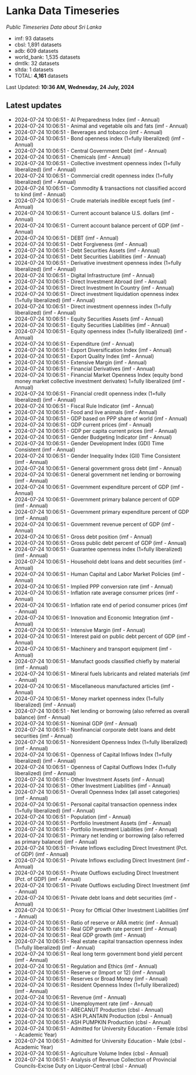 # Lanka Data Timeseries
*Public Timeseries Data about Sri Lanka*

* imf: 93 datasets
* cbsl: 1,891 datasets
* adb: 609 datasets
* world_bank: 1,535 datasets
* dmtlk: 32 datasets
* sltda: 1 datasets
* TOTAL: **4,161** datasets

Last Updated: **10:36 AM, Wednesday, 24 July, 2024**

## Latest updates

* 2024-07-24 10:06:51 - AI Preparedness Index (imf - Annual)
* 2024-07-24 10:06:51 - Animal and vegetable oils and fats (imf - Annual)
* 2024-07-24 10:06:51 - Beverages and tobacco (imf - Annual)
* 2024-07-24 10:06:51 - Bond openness index (1=fully liberalized) (imf - Annual)
* 2024-07-24 10:06:51 - Central Government Debt (imf - Annual)
* 2024-07-24 10:06:51 - Chemicals (imf - Annual)
* 2024-07-24 10:06:51 - Collective investment openness index (1=fully liberalized) (imf - Annual)
* 2024-07-24 10:06:51 - Commercial credit openness index (1=fully liberalized) (imf - Annual)
* 2024-07-24 10:06:51 - Commodity & transactions not classified accord to kind (imf - Annual)
* 2024-07-24 10:06:51 - Crude materials inedible except fuels (imf - Annual)
* 2024-07-24 10:06:51 - Current account balance U.S. dollars (imf - Annual)
* 2024-07-24 10:06:51 - Current account balance percent of GDP (imf - Annual)
* 2024-07-24 10:06:51 - DEBT (imf - Annual)
* 2024-07-24 10:06:51 - Debt Forgiveness (imf - Annual)
* 2024-07-24 10:06:51 - Debt Securities Assets (imf - Annual)
* 2024-07-24 10:06:51 - Debt Securities Liabilities (imf - Annual)
* 2024-07-24 10:06:51 - Derivative investment openness index (1=fully liberalized) (imf - Annual)
* 2024-07-24 10:06:51 - Digital Infrastructure (imf - Annual)
* 2024-07-24 10:06:51 - Direct Investment Abroad (imf - Annual)
* 2024-07-24 10:06:51 - Direct Investment In Country (imf - Annual)
* 2024-07-24 10:06:51 - Direct investment liquidation openness index (1=fully liberalized) (imf - Annual)
* 2024-07-24 10:06:51 - Direct investment openness index (1=fully liberalized) (imf - Annual)
* 2024-07-24 10:06:51 - Equity Securities Assets (imf - Annual)
* 2024-07-24 10:06:51 - Equity Securities Liabilities (imf - Annual)
* 2024-07-24 10:06:51 - Equity openness index (1=fully liberalized) (imf - Annual)
* 2024-07-24 10:06:51 - Expenditure (imf - Annual)
* 2024-07-24 10:06:51 - Export Diversification Index (imf - Annual)
* 2024-07-24 10:06:51 - Export Quality Index (imf - Annual)
* 2024-07-24 10:06:51 - Extensive Margin (imf - Annual)
* 2024-07-24 10:06:51 - Financial Derivatives (imf - Annual)
* 2024-07-24 10:06:51 - Financial Market Openness Index (equity bond money market collective investment derivates) 1=fully liberalized (imf - Annual)
* 2024-07-24 10:06:51 - Financial credit openness index (1=fully liberalized) (imf - Annual)
* 2024-07-24 10:06:51 - Fiscal Rule Indicator (imf - Annual)
* 2024-07-24 10:06:51 - Food and live animals (imf - Annual)
* 2024-07-24 10:06:51 - GDP based on PPP share of world (imf - Annual)
* 2024-07-24 10:06:51 - GDP current prices (imf - Annual)
* 2024-07-24 10:06:51 - GDP per capita current prices (imf - Annual)
* 2024-07-24 10:06:51 - Gender Budgeting Indicator (imf - Annual)
* 2024-07-24 10:06:51 - Gender Development Index (GDI) Time Consistent (imf - Annual)
* 2024-07-24 10:06:51 - Gender Inequality Index (GII) Time Consistent (imf - Annual)
* 2024-07-24 10:06:51 - General government gross debt (imf - Annual)
* 2024-07-24 10:06:51 - General government net lending or borrowing (imf - Annual)
* 2024-07-24 10:06:51 - Government expenditure percent of GDP (imf - Annual)
* 2024-07-24 10:06:51 - Government primary balance percent of GDP (imf - Annual)
* 2024-07-24 10:06:51 - Government primary expenditure percent of GDP (imf - Annual)
* 2024-07-24 10:06:51 - Government revenue percent of GDP (imf - Annual)
* 2024-07-24 10:06:51 - Gross debt position (imf - Annual)
* 2024-07-24 10:06:51 - Gross public debt percent of GDP (imf - Annual)
* 2024-07-24 10:06:51 - Guarantee openness index (1=fully liberalized) (imf - Annual)
* 2024-07-24 10:06:51 - Household debt loans and debt securities (imf - Annual)
* 2024-07-24 10:06:51 - Human Capital and Labor Market Policies (imf - Annual)
* 2024-07-24 10:06:51 - Implied PPP conversion rate (imf - Annual)
* 2024-07-24 10:06:51 - Inflation rate average consumer prices (imf - Annual)
* 2024-07-24 10:06:51 - Inflation rate end of period consumer prices (imf - Annual)
* 2024-07-24 10:06:51 - Innovation and Economic Integration (imf - Annual)
* 2024-07-24 10:06:51 - Intensive Margin (imf - Annual)
* 2024-07-24 10:06:51 - Interest paid on public debt percent of GDP (imf - Annual)
* 2024-07-24 10:06:51 - Machinery and transport equipment (imf - Annual)
* 2024-07-24 10:06:51 - Manufact goods classified chiefly by material (imf - Annual)
* 2024-07-24 10:06:51 - Mineral fuels lubricants and related materials (imf - Annual)
* 2024-07-24 10:06:51 - Miscellaneous manufactured articles (imf - Annual)
* 2024-07-24 10:06:51 - Money market openness index (1=fully liberalized) (imf - Annual)
* 2024-07-24 10:06:51 - Net lending or borrowing (also referred as overall balance) (imf - Annual)
* 2024-07-24 10:06:51 - Nominal GDP (imf - Annual)
* 2024-07-24 10:06:51 - Nonfinancial corporate debt loans and debt securities (imf - Annual)
* 2024-07-24 10:06:51 - Nonresident Openness Index (1=fully liberalized) (imf - Annual)
* 2024-07-24 10:06:51 - Openness of Capital Inflows Index (1=fully liberalized) (imf - Annual)
* 2024-07-24 10:06:51 - Openness of Capital Outflows Index (1=fully liberalized) (imf - Annual)
* 2024-07-24 10:06:51 - Other Investment Assets (imf - Annual)
* 2024-07-24 10:06:51 - Other Investment Liabilities (imf - Annual)
* 2024-07-24 10:06:51 - Overall Openness Index (all asset categories) (imf - Annual)
* 2024-07-24 10:06:51 - Personal capital transaction openness index (1=fully liberalized) (imf - Annual)
* 2024-07-24 10:06:51 - Population (imf - Annual)
* 2024-07-24 10:06:51 - Portfolio Investment Assets (imf - Annual)
* 2024-07-24 10:06:51 - Portfolio Investment Liabilities (imf - Annual)
* 2024-07-24 10:06:51 - Primary net lending or borrowing (also referred as primary balance) (imf - Annual)
* 2024-07-24 10:06:51 - Private Inflows excluding Direct Investment (Pct. of GDP) (imf - Annual)
* 2024-07-24 10:06:51 - Private Inflows excluding Direct Investment (imf - Annual)
* 2024-07-24 10:06:51 - Private Outflows excluding Direct Investment (Pct. of GDP) (imf - Annual)
* 2024-07-24 10:06:51 - Private Outflows excluding Direct Investment (imf - Annual)
* 2024-07-24 10:06:51 - Private debt loans and debt securities (imf - Annual)
* 2024-07-24 10:06:51 - Proxy for Official Other Investment Liabilities (imf - Annual)
* 2024-07-24 10:06:51 - Ratio of reserve or ARA metric (imf - Annual)
* 2024-07-24 10:06:51 - Real GDP growth rate percent (imf - Annual)
* 2024-07-24 10:06:51 - Real GDP growth (imf - Annual)
* 2024-07-24 10:06:51 - Real estate capital transaction openness index (1=fully liberalized) (imf - Annual)
* 2024-07-24 10:06:51 - Real long term government bond yield percent (imf - Annual)
* 2024-07-24 10:06:51 - Regulation and Ethics (imf - Annual)
* 2024-07-24 10:06:51 - Reserve or (Import or 12) (imf - Annual)
* 2024-07-24 10:06:51 - Reserves or Broad Money (imf - Annual)
* 2024-07-24 10:06:51 - Resident Openness Index (1=fully liberalized) (imf - Annual)
* 2024-07-24 10:06:51 - Revenue (imf - Annual)
* 2024-07-24 10:06:51 - Unemployment rate (imf - Annual)
* 2024-07-24 10:06:51 - ARECANUT Production (cbsl - Annual)
* 2024-07-24 10:06:51 - ASH PLANTAIN Production (cbsl - Annual)
* 2024-07-24 10:06:51 - ASH PUMPKIN Production (cbsl - Annual)
* 2024-07-24 10:06:51 - Admitted for University Education - Female (cbsl - Academic Year)
* 2024-07-24 10:06:51 - Admitted for University Education - Male (cbsl - Academic Year)
* 2024-07-24 10:06:51 - Agriculture Volume Index (cbsl - Annual)
* 2024-07-24 10:06:51 - Analysis of Revenue Collection of Provincial Councils-Excise Duty on Liquor-Central (cbsl - Annual)